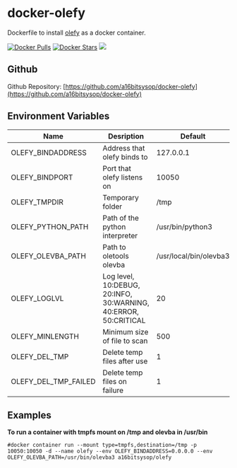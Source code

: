 # docker-olefy
Dockerfile to install [olefy](https://github.com/HeinleinSupport/olefy) as a docker container.

[![Docker Pulls](https://img.shields.io/docker/pulls/a16bitsysop/olefy.svg?style=flat-square)](https://hub.docker.com/r/a16bitsysop/olefy/)
[![Docker Stars](https://img.shields.io/docker/stars/a16bitsysop/olefy.svg?style=flat-square)](https://hub.docker.com/r/a16bitsysop/olefy/)
[![](https://images.microbadger.com/badges/version/a16bitsysop/olefy.svg)](https://microbadger.com/images/a16bitsysop/olefy "Get your own version badge on microbadger.com")

## Github
Github Repository: [https://github.com/a16bitsysop/docker-olefy](https://github.com/a16bitsysop/docker-olefy)

## Environment Variables
| Name                 | Desription                                                      | Default                |
| -------------------- | --------------------------------------------------------------- | ---------------------- |
| OLEFY_BINDADDRESS    | Address that olefy binds to                                     | 127.0.0.1              |
| OLEFY_BINDPORT       | Port that olefy listens on                                      | 10050                  |
| OLEFY_TMPDIR         | Temporary folder                                                | /tmp                   |
| OLEFY_PYTHON_PATH    | Path of the python interpreter                                  | /usr/bin/python3       |
| OLEFY_OLEVBA_PATH    | Path to oletools olevba                                         | /usr/local/bin/olevba3 |
| OLEFY_LOGLVL         | Log level, 10:DEBUG, 20:INFO, 30:WARNING, 40:ERROR, 50:CRITICAL | 20                     |
| OLEFY_MINLENGTH      | Minimum size of file to scan                                    | 500                    |
| OLEFY_DEL_TMP        | Delete temp files after use                                     | 1                      |
| OLEFY_DEL_TMP_FAILED | Delete temp files on failure                                    | 1                      |


## Examples
**To run a container with tmpfs mount on /tmp and olevba in /usr/bin**
```
#docker container run --mount type=tmpfs,destination=/tmp -p 10050:10050 -d --name olefy --env OLEFY_BINDADDRESS=0.0.0.0 --env OLEFY_OLEVBA_PATH=/usr/bin/olevba3 a16bitsysop/olefy
```
